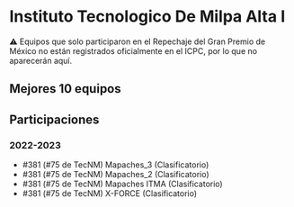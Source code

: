 # Instituto Tecnologico De Milpa Alta I

:warning: Equipos que solo participaron en el Repechaje del Gran Premio de México no están registrados oficialmente en el ICPC, por lo que no aparecerán aquí.

## Mejores 10 equipos


## Participaciones

### 2022-2023

- #381 (#75 de TecNM) Mapaches_3 (Clasificatorio)
- #381 (#75 de TecNM) Mapaches_2 (Clasificatorio)
- #381 (#75 de TecNM) Mapaches ITMA (Clasificatorio)
- #381 (#75 de TecNM) X-FORCE (Clasificatorio)



